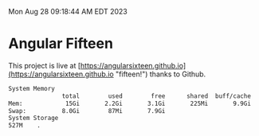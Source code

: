 Mon Aug 28 09:18:44 AM EDT 2023

# Angular Fifteen


This project is live at [https://angularsixteen.github.io](https://angularsixteen.github.io "fifteen!") thanks to Github.

```bash
System Memory
               total        used        free      shared  buff/cache   available
Mem:            15Gi       2.2Gi       3.1Gi       225Mi       9.9Gi        12Gi
Swap:          8.0Gi        87Mi       7.9Gi
System Storage
527M	.

